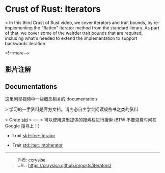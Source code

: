 # Crust of Rust: Iterators


&gt; In this third Crust of Rust video, we cover iterators and trait bounds, by re-implementing the &#34;flatten&#34; Iterator method from the standard library. As part of that, we cover some of the weirder trait bounds that are required, including what&#39;s needed to extend the implementation to support backwards iteration.

&lt;!--more--&gt;

## 影片注解

## Documentations

这里列举视频中一些概念相关的 documentation 

&gt; 学习的一手资料是官方文档，请务必自主学会阅读规格书之类的资料

&gt; Crate [std](https://doc.rust-lang.org/std/index.html) 
&gt; ---
&gt; 可以使用这里提供的搜素栏进行搜索 (BTW 不要浪费时间在 Google 搜寻上！)

- Trait [std::iter::Iterator](https://doc.rust-lang.org/std/iter/trait.Iterator.html)

- Trait [std::iter::IntoIterator](https://doc.rust-lang.org/std/iter/trait.IntoIterator.html)


---

> 作者: [ccrysisa](https://github.com/ccrysisa)  
> URL: https://ccrysisa.github.io/posts/iterators/  

